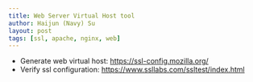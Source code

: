 ```yaml
---
title: Web Server Virtual Host tool
author: Haijun (Navy) Su
layout: post
tags: [ssl, apache, nginx, web]
---
```


* Generate web virtual host: <https://ssl-config.mozilla.org/>
* Verify ssl configuration: <https://www.ssllabs.com/ssltest/index.html>
